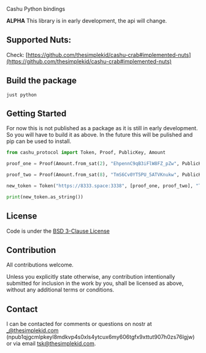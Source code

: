 Cashu Python bindings


**ALPHA** This library is in early development, the api will change.

## Supported Nuts:

Check: [https://github.com/thesimplekid/cashu-crab#implemented-nuts](https://github.com/thesimplekid/cashu-crab#implemented-nuts)

## Build the package

```shell
just python
```

## Getting Started

For now this is not published as a package as it is still in early development. So you will have to build it as above. In the future this will be pulished and pip can be used to install. 

```python
from cashu_protocol import Token, Proof, PublicKey, Amount

proof_one = Proof(Amount.from_sat(2), "EhpennC9qB3iFlW8FZ_pZw", PublicKey.from_hex("02c020067db727d586bc3183aecf97fcb800c3f4cc4759f69c626c9db5d8f5b5d4"), "DSAl9nvvyfva")

proof_two = Proof(Amount.from_sat(8), "TmS6Cv0YT5PU_5ATVKnukw", PublicKey.from_hex("02ac910bef28cbe5d7325415d5c263026f15f9b967a079ca9779ab6e5c2db133a7"), "DSAl9nvvyfva")

new_token = Token("https://8333.space:3338", [proof_one, proof_two], "Thank you.")

print(new_token.as_string())

```


## License

Code is under the [BSD 3-Clause License](LICENSE)

## Contribution

All contributions welcome.

Unless you explicitly state otherwise, any contribution intentionally submitted for inclusion in the work by you, shall be licensed as above, without any additional terms or conditions.

## Contact

I can be contacted for comments or questions on nostr at _@thesimplekid.com (npub1qjgcmlpkeyl8mdkvp4s0xls4ytcux6my606tgfx9xttut907h0zs76lgjw) or via email tsk@thesimplekid.com.

